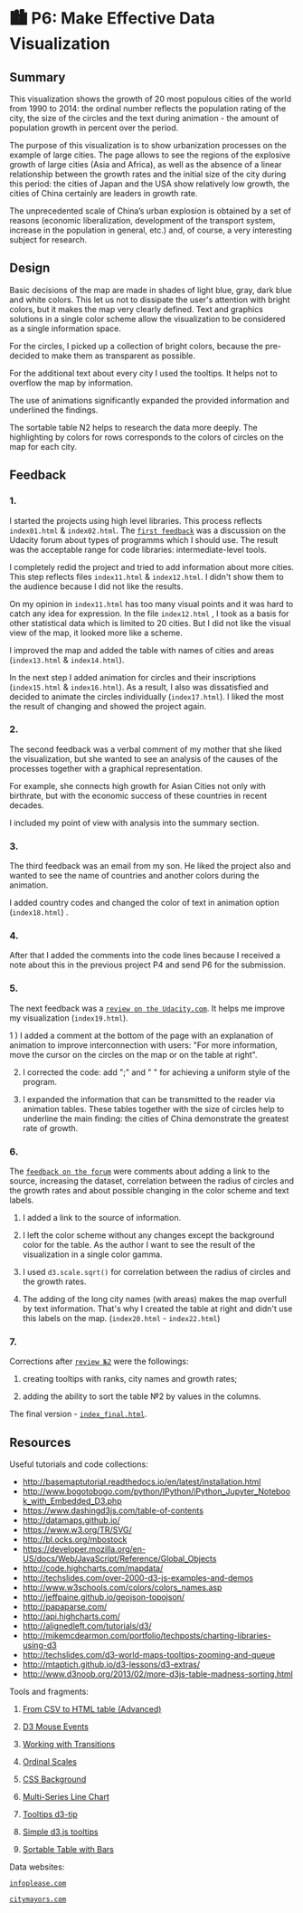 
# &#x1F3D9; P6: Make Effective Data Visualization
## Summary

This visualization shows the growth of 20 most populous cities of the world from 1990 to 2014: the ordinal number reflects the population rating of the city, the size of the circles and the text during animation - the amount of population growth in percent over the period.

The purpose of this visualization is to show urbanization processes on the example of large cities. The page allows to see the regions of the explosive growth of large cities (Asia and Africa), as well as the absence of a linear relationship between the growth rates and the initial size of the city during this period: the cities of Japan and the USA show relatively low growth, the cities of China certainly are leaders in growth rate.

The unprecedented scale of China’s urban explosion is obtained by a set of reasons (economic liberalization, development of the transport system, increase in the population in general, etc.) and, of course, a very interesting subject for research.

## Design

Basic decisions of the map are made in shades of light blue, gray, dark blue and white colors. This let us not to dissipate the user's attention with bright colors, but it makes the map very clearly defined. Text and graphics solutions in a single color scheme allow the visualization to be considered as a single information space.

For the circles, I picked up a collection of bright colors, because the pre-decided to make them as transparent as possible.

For the additional text about every city I used the tooltips. It helps not to overflow the map by information.

The use of animations significantly expanded the provided information and underlined the findings.

The sortable table N2 helps to research the data more deeply. The highlighting by colors for rows corresponds to the colors of circles on the map for each city.

## Feedback

### 1.

I started the projects using high level libraries. This process reflects `index01.html` & `index02.html`. The [`first feedback`](https://discussions.udacity.com/t/dand-p6-can-i-use-highcharts/188504) was a discussion on the Udacity forum about types of programms which I should use. The result was the acceptable range for code libraries: intermediate-level tools.

I completely redid the project and tried to add information about more cities. This step reflects files `index11.html` & `index12.html`. I didn't show them to the audience because I did not like the results.

On my opinion in `index11.html` has too many visual points and it was hard to catch any idea for expression. In the file `index12.html` , I took as a basis for other statistical data which is limited to 20 cities. But I did not like the visual view of the map, it looked more like a scheme.

I improved the map and added the table with names of cities and areas (`index13.html` & `index14.html`).

In the next step I added animation for circles and their inscriptions (`index15.html` & `index16.html`). As a result, I also was dissatisfied and decided to animate the circles individually (`index17.html`). I liked the most the result of changing and showed the project again.

### 2.

The second feedback was a verbal comment of my mother that she liked the visualization, but she wanted to see an analysis of the causes of the processes together with a graphical representation.

For example, she connects high growth for Asian Cities not only with birthrate, but with the economic success of these countries in recent decades.

I included my point of view with analysis into the summary section.

### 3.

The third feedback was an email from my son. He liked the project also and wanted to see the name of countries and another colors during the animation.

I added country codes and changed the color of text in animation option (`index18.html`) .

### 4.

After that I added the comments into the code lines because I received a note about this in the previous project P4 and send P6 for the submission.

### 5.

The next feedback was a [`review on the Udacity.com`](https://review.udacity.com/#!/reviews/233328). It helps me improve my visualization (`index19.html`).

1 ) I added a comment at the bottom of the page with an explanation of animation to improve interconnection with users: "For more information, move the cursor on the circles on the map or on the table at right".

2) I corrected the code: add ";" and " " for achieving a uniform style of the program.

3) I expanded the information that can be transmitted to the reader via animation tables. These tables together with the size of circles help to underline the main finding: the cities of China demonstrate the greatest rate of growth.

### 6.

The [`feedback on the forum`](https://discussions.udacity.com/t/dand-p6-feedback-on-data-visualization-d3/189115) were comments about adding a link to the source, increasing the dataset, correlation between the radius of circles and the growth rates and about possible changing in the color scheme and text labels.

1) I added a link to the source of information.

2) I left the color scheme without any changes except the background color for the table. As the author I want to see the result of the visualization in a single color gamma.

3) I used `d3.scale.sqrt()` for correlation between the radius of circles and the growth rates.

4) The adding of the long city names (with areas) makes the map overfull by text information. That's why I created the table at right and didn't use this labels on the map. (`index20.html` - `index22.html`)

### 7.

Corrections after [`review №2`](https://review.udacity.com/#!/reviews/234593) were the followings:

1) creating tooltips with ranks, city names and growth rates;

2) adding the ability to sort the table №2 by values in the columns.

The final version - [`index_final.html`](P6_index_final.html).


## Resources

Useful tutorials and code collections:

* http://basemaptutorial.readthedocs.io/en/latest/installation.html
* http://www.bogotobogo.com/python/IPython/iPython_Jupyter_Notebook_with_Embedded_D3.php
* https://www.dashingd3js.com/table-of-contents
* http://datamaps.github.io/
* https://www.w3.org/TR/SVG/
* http://bl.ocks.org/mbostock
* https://developer.mozilla.org/en-US/docs/Web/JavaScript/Reference/Global_Objects
* http://code.highcharts.com/mapdata/
* http://techslides.com/over-2000-d3-js-examples-and-demos
* http://www.w3schools.com/colors/colors_names.asp
* http://jeffpaine.github.io/geojson-topojson/
* http://papaparse.com/
* http://api.highcharts.com/
* http://alignedleft.com/tutorials/d3/
* http://mikemcdearmon.com/portfolio/techposts/charting-libraries-using-d3
* http://techslides.com/d3-world-maps-tooltips-zooming-and-queue
* http://mtaptich.github.io/d3-lessons/d3-extras/
* http://www.d3noob.org/2013/02/more-d3js-table-madness-sorting.html

Tools and fragments:

1) [From CSV to HTML table (Advanced)](https://bl.ocks.org/ndarville/7241320)

2) [D3 Mouse Events](http://bl.ocks.org/WilliamQLiu/76ae20060e19bf42d774)

3) [Working with Transitions](https://bost.ocks.org/mike/transition/)

4) [Ordinal Scales](https://github.com/d3/d3-3.x-api-reference/blob/master/Ordinal-Scales.mdhttp://)

5) [CSS Background](http://www.w3schools.com/css/css_background.asp)

6) [Multi-Series Line Chart](http://bl.ocks.org/mbostock/3884955)

7) [Tooltips d3-tip](https://github.com/Caged/d3-tip)

8) [Simple d3.js tooltips](http://bl.ocks.org/d3noob/a22c42db65eb00d4e369)

9) [Sortable Table with Bars](http://bl.ocks.org/mbostock/3719724)

Data websites:

[`infoplease.com`](http://www.infoplease.com/ipa/A0762524.html)

[`citymayors.com`](http://www.citymayors.com/statistics/largest-cities-area-125.html)
